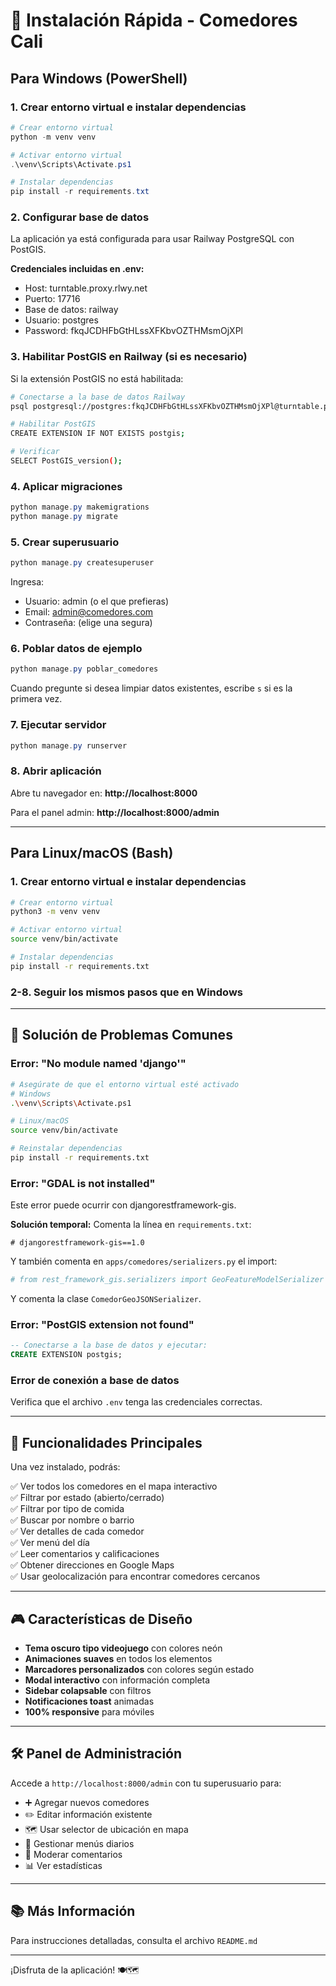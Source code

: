 # 🚀 Instalación Rápida - Comedores Cali

## Para Windows (PowerShell)

### 1. Crear entorno virtual e instalar dependencias
```powershell
# Crear entorno virtual
python -m venv venv

# Activar entorno virtual
.\venv\Scripts\Activate.ps1

# Instalar dependencias
pip install -r requirements.txt
```

### 2. Configurar base de datos

La aplicación ya está configurada para usar Railway PostgreSQL con PostGIS.

**Credenciales incluidas en .env:**
- Host: turntable.proxy.rlwy.net
- Puerto: 17716
- Base de datos: railway
- Usuario: postgres
- Password: fkqJCDHFbGtHLssXFKbvOZTHMsmOjXPl

### 3. Habilitar PostGIS en Railway (si es necesario)

Si la extensión PostGIS no está habilitada:

```bash
# Conectarse a la base de datos Railway
psql postgresql://postgres:fkqJCDHFbGtHLssXFKbvOZTHMsmOjXPl@turntable.proxy.rlwy.net:17716/railway

# Habilitar PostGIS
CREATE EXTENSION IF NOT EXISTS postgis;

# Verificar
SELECT PostGIS_version();
```

### 4. Aplicar migraciones

```powershell
python manage.py makemigrations
python manage.py migrate
```

### 5. Crear superusuario

```powershell
python manage.py createsuperuser
```

Ingresa:
- Usuario: admin (o el que prefieras)
- Email: admin@comedores.com
- Contraseña: (elige una segura)

### 6. Poblar datos de ejemplo

```powershell
python manage.py poblar_comedores
```

Cuando pregunte si desea limpiar datos existentes, escribe `s` si es la primera vez.

### 7. Ejecutar servidor

```powershell
python manage.py runserver
```

### 8. Abrir aplicación

Abre tu navegador en: **http://localhost:8000**

Para el panel admin: **http://localhost:8000/admin**

---

## Para Linux/macOS (Bash)

### 1. Crear entorno virtual e instalar dependencias
```bash
# Crear entorno virtual
python3 -m venv venv

# Activar entorno virtual
source venv/bin/activate

# Instalar dependencias
pip install -r requirements.txt
```

### 2-8. Seguir los mismos pasos que en Windows

---

## 🔧 Solución de Problemas Comunes

### Error: "No module named 'django'"
```bash
# Asegúrate de que el entorno virtual esté activado
# Windows
.\venv\Scripts\Activate.ps1

# Linux/macOS
source venv/bin/activate

# Reinstalar dependencias
pip install -r requirements.txt
```

### Error: "GDAL is not installed"
Este error puede ocurrir con djangorestframework-gis. 

**Solución temporal:**
Comenta la línea en `requirements.txt`:
```
# djangorestframework-gis==1.0
```

Y también comenta en `apps/comedores/serializers.py` el import:
```python
# from rest_framework_gis.serializers import GeoFeatureModelSerializer
```

Y comenta la clase `ComedorGeoJSONSerializer`.

### Error: "PostGIS extension not found"
```sql
-- Conectarse a la base de datos y ejecutar:
CREATE EXTENSION postgis;
```

### Error de conexión a base de datos
Verifica que el archivo `.env` tenga las credenciales correctas.

---

## 📱 Funcionalidades Principales

Una vez instalado, podrás:

✅ Ver todos los comedores en el mapa interactivo  
✅ Filtrar por estado (abierto/cerrado)  
✅ Filtrar por tipo de comida  
✅ Buscar por nombre o barrio  
✅ Ver detalles de cada comedor  
✅ Ver menú del día  
✅ Leer comentarios y calificaciones  
✅ Obtener direcciones en Google Maps  
✅ Usar geolocalización para encontrar comedores cercanos  

---

## 🎮 Características de Diseño

- **Tema oscuro tipo videojuego** con colores neón
- **Animaciones suaves** en todos los elementos
- **Marcadores personalizados** con colores según estado
- **Modal interactivo** con información completa
- **Sidebar colapsable** con filtros
- **Notificaciones toast** animadas
- **100% responsive** para móviles

---

## 🛠️ Panel de Administración

Accede a `http://localhost:8000/admin` con tu superusuario para:

- ➕ Agregar nuevos comedores
- ✏️ Editar información existente
- 🗺️ Usar selector de ubicación en mapa
- 📅 Gestionar menús diarios
- 💬 Moderar comentarios
- 📊 Ver estadísticas

---

## 📚 Más Información

Para instrucciones detalladas, consulta el archivo `README.md`

---

¡Disfruta de la aplicación! 🍽️🗺️

